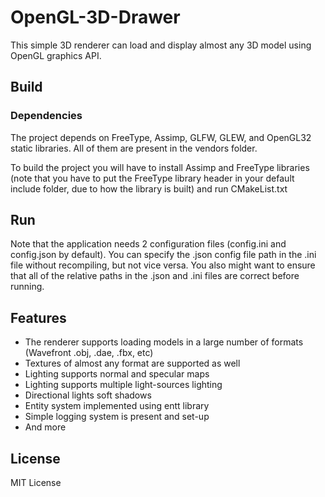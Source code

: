# OpenGL-3D-Drawer

This simple 3D renderer can load and display almost any 3D model using OpenGL graphics API.

## Build
### Dependencies
The project depends on FreeType, Assimp, GLFW, GLEW, and OpenGL32 static libraries. All of them are present in the vendors folder.

To build the project you will have to install Assimp and FreeType libraries (note that you have to put the FreeType library header in your default include folder, due to how the library is built) and run CMakeList.txt

## Run

Note that the application needs 2 configuration files (config.ini and config.json by default). You can specify the .json config file path in the .ini file without recompiling, but not vice versa. You also might want to ensure that all of the relative paths in the .json and .ini files are correct before running.

## Features
- The renderer supports loading models in a large number of formats (Wavefront .obj, .dae, .fbx, etc)
- Textures of almost any format are supported as well
- Lighting supports normal and specular maps
- Lighting supports multiple light-sources lighting
- Directional lights soft shadows
- Entity system implemented using entt library
- Simple logging system is present and set-up
- And more
## License
MIT License
